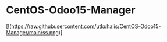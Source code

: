 # CentOS-Odoo15-Manager
 
[!(https://raw.githubusercontent.com/utkuhalis/CentOS-Odoo15-Manager/main/ss.png)]